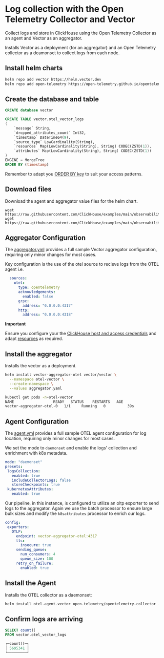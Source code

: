 # Log collection with the Open Telemetry Collector and Vector

Collect logs and store in ClickHouse using the Open Telemetry Collector as an agent and Vector as an aggregator.

Installs Vector as a deployment (for an aggregator) and an Open Telemetry collector as a deamonset to collect logs from each node.


## Install helm charts

```bash
helm repo add vector https://helm.vector.dev
helm repo add open-telemetry https://open-telemetry.github.io/opentelemetry-helm-charts
```

## Create the database and table

```sql
CREATE database vector

CREATE TABLE vector.otel_vector_logs
(
    `message` String,
    `dropped_attributes_count` Int32,
    `timestamp` DateTime64(9),
    `source_type` LowCardinality(String),
    `resources` Map(LowCardinality(String), String) CODEC(ZSTD(1)),
    `attributes` Map(LowCardinality(String), String) CODEC(ZSTD(1))
)
ENGINE = MergeTree
ORDER BY (timestamp)
```

Remember to adapt you [ORDER BY key](https://clickhouse.com/docs/en/guides/improving-query-performance/sparse-primary-indexes/sparse-primary-indexes-intro) to suit your access patterns.

## Download files

Download the agent and aggregator value files for the helm chart.

```
wget https://raw.githubusercontent.com/ClickHouse/examples/main/observability/logs/kubernetes/otel_to_vector/agent.yml
wget https://raw.githubusercontent.com/ClickHouse/examples/main/observability/logs/kubernetes/otel_to_vector/aggregator.yml
```

## Aggregator Configuration

The [aggregator.yml](./aggregator.yml) provides a full sample Vector aggregator configuration, requiring only minor changes for most cases.

Key configuration is the use of the otel source to recieve logs from the OTEL agent i.e.

```yaml
  sources:
    otel:
      type: opentelemetry
      acknowledgements:
        enabled: false
      grpc:
        address: "0.0.0.0:4317"
      http:
        address: "0.0.0.0:4318"
```

**Important**

Ensure you configure your the [ClickHouse host and access credentials](./aggregator.yaml#L313-L324) and adapt [resources](./aggregator.yaml#L173) as required.

## Install the aggregator

Installs the vector as a deployment.

```bash
helm install vector-aggregator-otel vector/vector \
  --namespace otel-vector \
  --create-namespace \
  --values aggregator.yaml

kubectl get pods -n=otel-vector
NAME                  READY   STATUS    RESTARTS   AGE
vector-aggregator-otel-0   1/1     Running   0          39s
```

## Agent Configuration

The [agent.yml](./agent.yml) provides a full sample OTEL agent configuration for log location, requiring only minor changes for most cases.

We set the mode to `daemonset` and enable the logs' collection and enrichment with k8s metadata.

```yaml
mode: "daemonset"
presets:
 logsCollection:
   enabled: true
   includeCollectorLogs: false
   storeCheckpoints: true
 kubernetesAttributes:
   enabled: true
```

Our pipeline, in this instance, is configured to utilize an oltp exporter to send logs to the aggregator. Again we use the batch processor to ensure large bulk sizes and modify the `k8sattributes` processor to enrich our logs.

```yaml
config:
 exporters:
   OTLP:
     endpoint: vector-aggregator-otel:4317
     tls:
       insecure: true
     sending_queue:
       num_consumers: 4
       queue_size: 100
     retry_on_failure:
       enabled: true
```

## Install the Agent

Installs the OTEL collector as a daemonset:

```bash
helm install otel-agent-vector open-telemetry/opentelemetry-collector --values agent.yml --namespace otel-vector
```

## Confirm logs are arriving

```sql
SELECT count()
FROM vector.otel_vector_logs

┌─count()─┐
│ 5695341 │
└─────────┘
```

